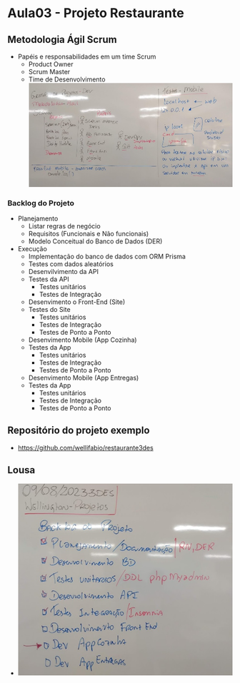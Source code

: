 # Aula03 - Projeto Restaurante
## Metodologia Ágil Scrum
- Papéis e responsabilidades em um time Scrum
    - Product Owner
    - Scrum Master
    - Time de Desenvolvimento
![Lousa1](./lousa1.jpg)
### Backlog do Projeto
- Planejamento
    - Listar regras de negócio
    - Requisitos (Funcionais e Não funcionais)
    - Modelo Conceitual do Banco de Dados (DER)
- Execução
    - Implementação do banco de dados com ORM Prisma
    - Testes com dados aleatórios
    - Desenvilvimento da API
    - Testes da API
        - Testes unitários
        - Testes de Integração
    - Desenvimento o Front-End (Site)
    - Testes do Site
        - Testes unitários
        - Testes de Integração
        - Testes de Ponto a Ponto
    - Desenvimento Mobile (App Cozinha)
    - Testes da App
        - Testes unitários
        - Testes de Integração
        - Testes de Ponto a Ponto
    - Desenvimento Mobile (App Entregas)
    - Testes da App
        - Testes unitários
        - Testes de Integração
        - Testes de Ponto a Ponto
## Repositório do projeto exemplo
- https://github.com/wellifabio/restaurante3des

## Lousa
- ![Lousa2](./lousa2.jpg)
